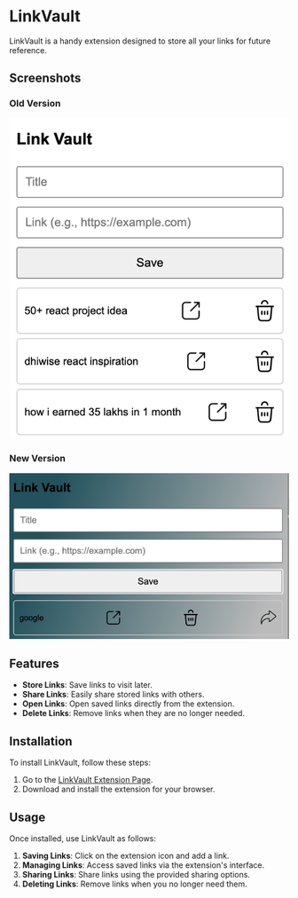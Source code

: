 # LinkVault

LinkVault is a handy extension designed to store all your links for future reference.

## Screenshots

### Old Version
![Old Version](old.png)

### New Version
![New Version](new.png)

## Features
- **Store Links**: Save links to visit later.
- **Share Links**: Easily share stored links with others.
- **Open Links**: Open saved links directly from the extension.
- **Delete Links**: Remove links when they are no longer needed.

## Installation

To install LinkVault, follow these steps:
1. Go to the [LinkVault Extension Page](link_to_extension_page).
2. Download and install the extension for your browser.

## Usage

Once installed, use LinkVault as follows:
1. **Saving Links**: Click on the extension icon and add a link.
2. **Managing Links**: Access saved links via the extension's interface.
3. **Sharing Links**: Share links using the provided sharing options.
4. **Deleting Links**: Remove links when you no longer need them.

